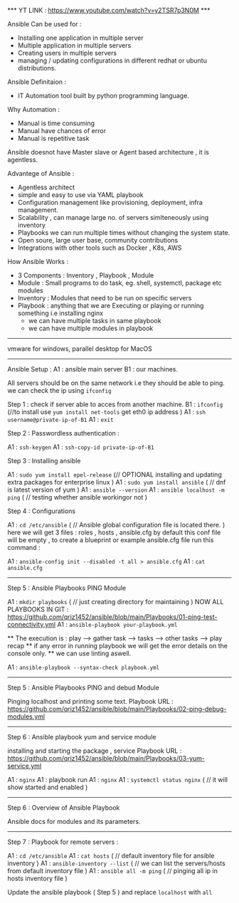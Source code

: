 *** YT LINK : https://www.youtube.com/watch?v=y2TSR7p3N0M  ***

Ansible Can be used for :
- Installing one application in multiple server
- Multiple application in multiple servers
- Creating users in multiple servers
- managing / updating configurations in different redhat or ubuntu distributions.

Ansible Definitaion :
- IT Automation tool built by python programming language.

Why Automation :
- Manual is time consuming
- Manual have chances of error
- Manual is repetitive task


Ansible doesnot have Master slave or Agent based architecture , it is agentless.


Advantege of Ansible : 
- Agentless architect
- simple and easy to use via YAML playbook
- Configuration management like provisioning, deployment, infra management.
- Scalability , can manage large no. of servers simlteneously using inventory
- Playbooks we can run multiple times without changing the system state.
- Open soure, large user base, community contributions
- Integrations with other tools such as Docker , K8s, AWS

How Ansible Works :
- 3 Components : Inventory , Playbook , Module
- Module : Small programs to do task, eg. shell, systemctl, package etc modules
- Inventory : Modules that need to be run on specific servers
- Playbook : anything that we are Executing or playing or running something i.e installing nginx
  - we can have multiple tasks in same playbook
  - we can have multiple modules in playbook


-------------------------------------------------------------------------------------

vmware for windows, parallel desktop for MacOS

---------------------------------------


Ansible Setup :
A1 : ansible main server
B1 : our machines.

All servers should be on the same network i.e they should be able to ping. we can check the ip using `ifconfig`

Step 1 : check if server able to acces from another machine.
B1 : `ifconfig`             (//to install use `yum install net-tools` get eth0 ip address )
A1 : `ssh username@private-ip-of-B1`
A1 : `exit`


Step 2 : Passwordless authentication :

A1 : `ssh-keygen`
A1 : `ssh-copy-id private-ip-of-B1`



 


Step 3 : Installing ansible

A1 : `sudo yum install epel-release`      (// OPTIONAL installing and updating extra packages for enterprise linux ) 
A1 : `sudo yum install ansible`           ( // dnf is latest version of yum ) 
A1 : `ansible --version`
A1 : `ansible localhost -m ping`            ( // testing whether ansible workingor not )



Step 4 : Configurations 

A1 : `cd /etc/ansible`                 ( // Ansible global configuration file is located there. )
here we will get 3 files : roles , hosts , ansible.cfg
by default this conf file will be empty , to create a blueprint or example ansible.cfg file run this command : 

A1 : `ansible-config init --disabled -t all > ansible.cfg`
A1 : ` cat ansible.cfg `


----------------------------------------------------------------

Step 5 : Ansible Playbooks  PING Module

A1 : `mkdir playbooks`   ( // just creating directory for maintaining )
NOW ALL PLAYBOOKS IN GIT  : https://github.com/qriz1452/ansible/blob/main/Playbooks/01-ping-test-connectivity.yml
A1 : `ansible-playbook your-playbook.yml`

** The execution is : play --> gather task --> tasks --> other tasks --> play recap 
** if any error in running playbook we will get the error details on the console only.
** we can use linting aswell.

A1 :  `ansible-playbook --syntax-check playbook.yml`






----------------------------------------------------------------


Step 5 : Ansible Playbooks  PING and debud Module 

Pinging localhost and printing some text.
Playbook URL :  https://github.com/qriz1452/ansible/blob/main/Playbooks/02-ping-debug-modules.yml


-----------------------------------------------------------------------------

Step 6 : Ansible playbook  yum and service  module

installing and starting the package , service
Playbook URL : https://github.com/qriz1452/ansible/blob/main/Playbooks/03-yum-service.yml

A1 : `nginx`
A1 : playbook run
A1 : `nginx`
A1 : `systemctl status nginx`  ( // it will show started and enabled )

-----------------------------------------------------------------------------------

Step 6 : Overview of Ansible Playbook


Ansible docs for modules and its parameters.




-------------------------------------------------------------


Step 7 : Playbook for remote servers :

A1 : `cd /etc/ansible` 
A1 : `cat hosts`                          ( // default inventory file for ansible inventory )
A1 : `ansible-inventory --list`           ( // we can list the servers/hosts from default inventory file )
A1 : `ansible all -m ping`                ( // pinging all ip in hosts inventory file ) 


Update the ansible playbook ( Step 5  )  and replace `localhost` with `all`


















